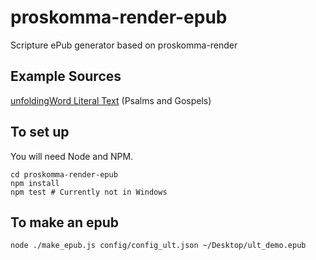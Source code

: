 # proskomma-render-epub
Scripture ePub generator based on proskomma-render

## Example Sources

[unfoldingWord Literal Text](https://www.unfoldingword.org/ult) (Psalms and Gospels)

## To set up

You will need Node and NPM.
```
cd proskomma-render-epub
npm install
npm test # Currently not in Windows
```
## To make an epub

```
node ./make_epub.js config/config_ult.json ~/Desktop/ult_demo.epub
```
